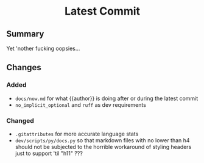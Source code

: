 
<h1 align="center" style="font-weight: bold">
    Latest Commit
</h1>

## **Summary**

<!-- cspell: disable-next-line -->
Yet 'nother fucking oopsies...

## **Changes**

### **Added**

- `docs/now.md` for what {{author}} is doing after or during the latest commit
- `no_implicit_optional` and `ruff` as dev requirements

### **Changed**

- `.gitattributes` for more accurate language stats
- `dev/scripts/py/docs.py` so that markdown files with no lower than h4 should not be subjected to the horrible workaround of styling headers just to support 'til "h11" ???
